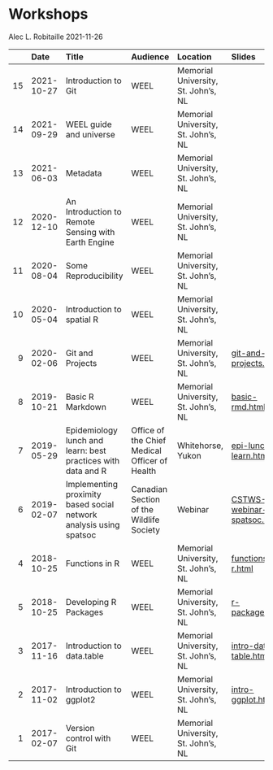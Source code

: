 Workshops
================
Alec L. Robitaille
2021-11-26

|     | Date       | Title                                                              | Audience                                      | Location                            | Slides                                                                               | Resources                                                                                                             |
|----:|:-----------|:-------------------------------------------------------------------|:----------------------------------------------|:------------------------------------|:-------------------------------------------------------------------------------------|:----------------------------------------------------------------------------------------------------------------------|
|  15 | 2021-10-27 | Introduction to Git                                                | WEEL                                          | Memorial University, St. John’s, NL | []()                                                                                 | [2021-10-27-git-intro](https://github.com/robitalec/workshops/tree/master/2021-10-27-git-intro)                       |
|  14 | 2021-09-29 | WEEL guide and universe                                            | WEEL                                          | Memorial University, St. John’s, NL | []()                                                                                 | []()                                                                                                                  |
|  13 | 2021-06-03 | Metadata                                                           | WEEL                                          | Memorial University, St. John’s, NL | []()                                                                                 | []()                                                                                                                  |
|  12 | 2020-12-10 | An Introduction to Remote Sensing with Earth Engine                | WEEL                                          | Memorial University, St. John’s, NL | []()                                                                                 | [2020-12-10-ee](https://github.com/robitalec/workshops/tree/master/2020-12-10-ee)                                     |
|  11 | 2020-08-04 | Some Reproducibility                                               | WEEL                                          | Memorial University, St. John’s, NL | []()                                                                                 | [2021-08-04-some-reproducibility](https://github.com/robitalec/workshops/tree/master/2021-08-04-some-reproducibility) |
|  10 | 2020-05-04 | Introduction to spatial R                                          | WEEL                                          | Memorial University, St. John’s, NL | []()                                                                                 | []()                                                                                                                  |
|   9 | 2020-02-06 | Git and Projects                                                   | WEEL                                          | Memorial University, St. John’s, NL | [git-and-projects.html](https://slides.robitalec.ca/git-and-projects.html)           | []()                                                                                                                  |
|   8 | 2019-10-21 | Basic R Markdown                                                   | WEEL                                          | Memorial University, St. John’s, NL | [basic-rmd.html](https://slides.robitalec.ca/basic-rmd.html)                         | []()                                                                                                                  |
|   7 | 2019-05-29 | Epidemiology lunch and learn: best practices with data and R       | Office of the Chief Medical Officer of Health | Whitehorse, Yukon                   | [epi-lunch-learn.html](https://slides.robitalec.ca/epi-lunch-learn.html)             | []()                                                                                                                  |
|   6 | 2019-02-07 | Implementing proximity based social network analysis using spatsoc | Canadian Section of the Wildlife Society      | Webinar                             | [CSTWS-webinar-spatsoc.html](https://slides.robitalec.ca/CSTWS-webinar-spatsoc.html) | []()                                                                                                                  |
|   4 | 2018-10-25 | Functions in R                                                     | WEEL                                          | Memorial University, St. John’s, NL | [functions-in-r.html](https://slides.robitalec.ca/functions-in-r.html)               | [2018-10-25-functions-in-r](https://github.com/robitalec/workshops/tree/master/2018-10-25-functions-in-r)             |
|   5 | 2018-10-25 | Developing R Packages                                              | WEEL                                          | Memorial University, St. John’s, NL | [r-packages.html](https://slides.robitalec.ca/r-packages.html)                       | [2018-10-25-r-packages](https://github.com/robitalec/workshops/tree/master/2018-10-25-r-packages)                     |
|   3 | 2017-11-16 | Introduction to data.table                                         | WEEL                                          | Memorial University, St. John’s, NL | [intro-data-table.html](https://slides.robitalec.ca/intro-data-table.html)           | [2017-11-16-intro-data-table](https://github.com/robitalec/workshops/tree/master/2017-11-16-intro-data-table)         |
|   2 | 2017-11-02 | Introduction to ggplot2                                            | WEEL                                          | Memorial University, St. John’s, NL | [intro-ggplot.html](https://slides.robitalec.ca/intro-ggplot.html)                   | [2017-11-02-intro-ggplot](https://github.com/robitalec/workshops/tree/master/2017-11-02-intro-ggplot)                 |
|   1 | 2017-02-07 | Version control with Git                                           | WEEL                                          | Memorial University, St. John’s, NL | []()                                                                                 | []()                                                                                                                  |
